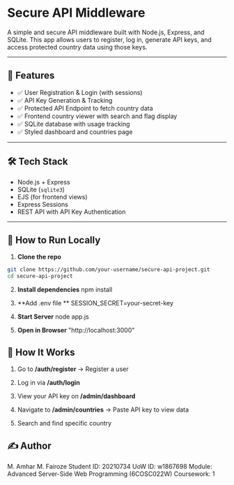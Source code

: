 # Secure API Middleware

A simple and secure API middleware built with Node.js, Express, and SQLite. This app allows users to register, log in, generate API keys, and access protected country data using those keys.

---

## 🔧 Features

- ✅ User Registration & Login (with sessions)
- ✅ API Key Generation & Tracking
- ✅ Protected API Endpoint to fetch country data
- ✅ Frontend country viewer with search and flag display
- ✅ SQLite database with usage tracking
- ✅ Styled dashboard and countries page

---

## 🛠 Tech Stack

- Node.js + Express
- SQLite (`sqlite3`)
- EJS (for frontend views)
- Express Sessions
- REST API with API Key Authentication

---

## 🚀 How to Run Locally

1. **Clone the repo**
```bash
git clone https://github.com/your-username/secure-api-project.git
cd secure-api-project
```

2. **Install dependencies**
npm install


3. **Add .env file **
SESSION_SECRET=your-secret-key


4. **Start Server**
node app.js

5. **Open in Browser**
"http://localhost:3000"


## 🔑 How It Works
1. Go to **/auth/register** → Register a user

2. Log in via **/auth/login**

3. View your API key on **/admin/dashboard**

4. Navigate to **/admin/countries** → Paste API key to view data

5. Search and find specific country 


## ✍️ Author
M. Amhar M. Fairoze
Student ID: 20210734
UoW ID: w1867698
Module: Advanced Server-Side Web Programming (6COSC022W)
Coursework: 1










